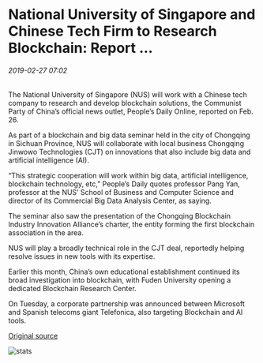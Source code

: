 # National University of Singapore and Chinese Tech Firm to Research Blockchain: Report ...

###### 2019-02-27 07:02

The National University of Singapore (NUS) will work with a Chinese tech company to research and develop blockchain solutions, the Communist Party of China’s official news outlet, People’s Daily Online, reported on Feb. 26.

As part of a blockchain and big data seminar held in the city of Chongqing in Sichuan Province, NUS will collaborate with local business Chongqing Jinwowo Technologies (CJT) on innovations that also include big data and artificial intelligence (AI).

“This strategic cooperation will work within big data, artificial intelligence, blockchain technology, etc,” People’s Daily quotes professor Pang Yan, professor at the NUS’ School of Business and Computer Science and director of its Commercial Big Data Analysis Center, as saying.

The seminar also saw the presentation of the Chongqing Blockchain Industry Innovation Alliance’s charter, the entity forming the first blockchain association in the area.

NUS will play a broadly technical role in the CJT deal, reportedly helping resolve issues in new tools with its expertise.

Earlier this month, China’s own educational establishment continued its broad investigation into blockchain, with Fuden University opening a dedicated Blockchain Research Center.

On Tuesday, a corporate partnership was announced between Microsoft and Spanish telecoms giant Telefonica, also targeting Blockchain and AI tools.

[Original source](https://cointelegraph.com/news/national-university-of-singapore-and-chinese-tech-firm-to-research-blockchain-report)

![stats](https://c.statcounter.com/11760860/0/a89fa40b/1/ "stats")